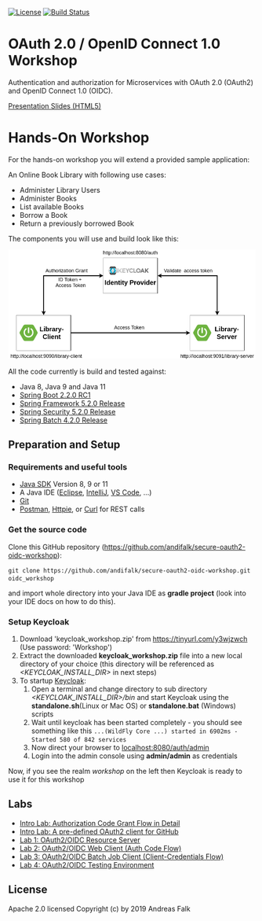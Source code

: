 [![License](https://img.shields.io/badge/License-Apache%20License%202.0-brightgreen.svg)][1]
[![Build Status](https://travis-ci.org/andifalk/secure-oauth2-oidc-workshop.svg?branch=master)](https://travis-ci.org/andifalk/secure-oauth2-oidc-workshop)

# OAuth 2.0 / OpenID Connect 1.0 Workshop

Authentication and authorization for Microservices with OAuth 2.0 (OAuth2) and OpenID Connect 1.0 (OIDC).

[Presentation Slides (HTML5)](https://andifalk.github.io/secure-oauth2-oidc-workshop/)

# Hands-On Workshop

For the hands-on workshop you will extend a provided sample application:

An Online Book Library with following use cases:

* Administer Library Users
* Administer Books
* List available Books
* Borrow a Book
* Return a previously borrowed Book

The components you will use and build look like this:

![Architecture](docs/images/demo-architecture.png)

All the code currently is build and tested against:
* Java 8, Java 9 and Java 11
* [Spring Boot 2.2.0 RC1](https://spring.io/blog/2019/10/03/spring-boot-2-2-0-rc1-has-been-released) 
* [Spring Framework 5.2.0 Release](https://spring.io/blog/2019/09/30/spring-framework-5-2-goes-ga)
* [Spring Security 5.2.0 Release](https://spring.io/blog/2019/10/01/spring-security-5-2-goes-ga)
* [Spring Batch 4.2.0 Release](https://spring.io/blog/2019/10/02/spring-batch-4-2-in-now-ga)

## Preparation and Setup

### Requirements and useful tools

* [Java SDK](https://openjdk.java.net/install/) Version 8, 9 or 11
* A Java IDE ([Eclipse](https://www.eclipse.org/downloads/), [IntelliJ](https://www.jetbrains.com/idea/download), [VS Code](https://code.visualstudio.com/), ...)
* [Git](https://git-scm.com/)
* [Postman](https://www.getpostman.com/downloads/), [Httpie](https://httpie.org/#installation), or [Curl](https://curl.haxx.se/download.html) for REST calls

### Get the source code
                       
Clone this GitHub repository (https://github.com/andifalk/secure-oauth2-oidc-workshop):

```
git clone https://github.com/andifalk/secure-oauth2-oidc-workshop.git oidc_workshop
```

and import whole directory into your Java IDE as __gradle project__ (look into your IDE docs on how to do this).

### Setup Keycloak
                  
1. Download 'keycloak_workshop.zip' from https://tinyurl.com/y3wjzwch (Use password: 'Workshop')
2. Extract the downloaded __keycloak_workshop.zip__ file into a new local directory of your choice 
   (this directory will be referenced as _<KEYCLOAK_INSTALL_DIR>_ in next steps)
3. To startup [Keycloak](https://keycloak.org):
    1. Open a terminal and change directory to sub directory _<KEYCLOAK_INSTALL_DIR>/bin_ and start Keycloak using 
the __standalone.sh__(Linux or Mac OS) or __standalone.bat__ (Windows) scripts
    2. Wait until keycloak has been started completely - you should see something like this `...(WildFly Core ...) started in 6902ms - Started 580 of 842 services`
    3. Now direct your browser to [localhost:8080/auth/admin](http://localhost:8080/auth/admin/)
    4. Login into the admin console using __admin/admin__ as credentials   

Now, if you see the realm _workshop_ on the left then Keycloak is ready to use it for this workshop

## Labs

* [Intro Lab: Authorization Code Grant Flow in Detail](intro-labs/auth-code-demo/README.md)
* [Intro Lab: A pre-defined OAuth2 client for GitHub](intro-labs/github-client/README.md)
* [Lab 1: OAuth2/OIDC Resource Server](lab1/README.md)
* [Lab 2: OAuth2/OIDC Web Client (Auth Code Flow)](lab2/README.md)
* [Lab 3: OAuth2/OIDC Batch Job Client (Client-Credentials Flow)](lab3/README.md)
* [Lab 4: OAuth2/OIDC Testing Environment](lab4/README.md)

## License

Apache 2.0 licensed
Copyright (c) by 2019 Andreas Falk

[1]:http://www.apache.org/licenses/LICENSE-2.0.txt

